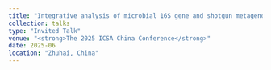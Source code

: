 ```yaml
---
title: "Integrative analysis of microbial 16S gene and shotgun metagenomic sequencing data improves statistical efficiency"
collection: talks
type: "Invited Talk"
venue: "<strong>The 2025 ICSA China Conference</strong>"
date: 2025-06
location: "Zhuhai, China"
---
```

